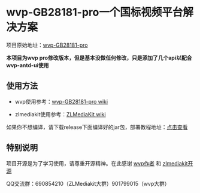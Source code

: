 # wvp-GB28181-pro一个国标视频平台解决方案

项目原始地址：[wvp-GB28181-pro](https://github.com/648540858/wvp-GB28181-pro)

**本项目为wvp pro修改版本，但是基本没做任何修改，只是添加了几个api以配合wvp-antd-ui使用**

## 使用方法

+ wvp使用参考：[wvp-GB28181-pro wiki](https://github.com/648540858/wvp-GB28181-pro/wiki)   

+ zlmediakit使用参考：[ZLMediaKit wiki](https://github.com/ZLMediaKit/ZLMediaKit/wiki)

如果你不想编译，请下载release下面编译好的jar包，部署教程地址：[点击查看](https://decoderx.cc/2022/07/01/docker%E5%AE%89%E8%A3%85%E8%A7%86%E9%A2%91%E5%B9%B3%E5%8F%B0wvp-pro%E6%95%99%E7%A8%8B/)

## 特别说明

项目开源是为了学习使用，请尊重开源精神。在此感谢 [wvp作者](https://github.com/648540858) 和 [zlmediakit开源](https://github.com/ZLMediaKit)

QQ交流群：690854210（ZLMediakit大群）901799015（wvp大群）
